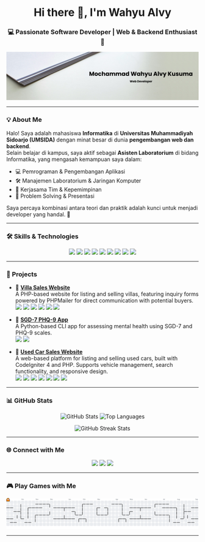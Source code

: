 <!-- Header -->
<h1 align="center">Hi there 👋, I'm Wahyu Alvy</h1>
<h3 align="center">💻 Passionate Software Developer | Web & Backend Enthusiast 🚀</h3>

<!-- Banner -->
<p align="center">
  <img src="img/github-header.png" alt="Wahyu Alvy" />
</p>

---

### 💡 About Me

Halo! Saya adalah mahasiswa **Informatika** di **Universitas Muhammadiyah Sidoarjo (UMSIDA)** dengan minat besar di dunia **pengembangan web dan backend**.  
Selain belajar di kampus, saya aktif sebagai **Asisten Laboratorium** di bidang Informatika, yang mengasah kemampuan saya dalam:

- 💻 Pemrograman & Pengembangan Aplikasi
- 🛠 Manajemen Laboratorium & Jaringan Komputer
- 🤝 Kerjasama Tim & Kepemimpinan
- 🎯 Problem Solving & Presentasi

Saya percaya kombinasi antara teori dan praktik adalah kunci untuk menjadi developer yang handal. 🚀

---

### 🛠 Skills & Technologies

<p align="center">
  <img src="https://img.shields.io/badge/CSS3-1572B6?style=for-the-badge&logo=css3&logoColor=white" />
  <img src="https://img.shields.io/badge/HTML5-E34F26?style=for-the-badge&logo=html5&logoColor=white" />
  <img src="https://img.shields.io/badge/JavaScript-323330?style=for-the-badge&logo=javascript&logoColor=F7DF1E" />
  <img src="https://img.shields.io/badge/PHP-777BB4?style=for-the-badge&logo=php&logoColor=white" />
  <img src="https://img.shields.io/badge/Python-FFD43B?style=for-the-badge&logo=python&logoColor=blue" />
  <img src="https://img.shields.io/badge/CodeIgniter%204-DD4814?style=for-the-badge&logo=codeigniter&logoColor=white" />
  <img src="https://img.shields.io/badge/Bootstrap%205-7952B3?style=for-the-badge&logo=bootstrap&logoColor=white" />
  <img src="https://img.shields.io/badge/Laravel-FF2D20?style=for-the-badge&logo=laravel&logoColor=white" />
  <img src="https://img.shields.io/badge/Tailwind_CSS-38B2AC?style=for-the-badge&logo=tailwind-css&logoColor=white" />
</p>

---

### 🌟 Projects

- 🏡 **[Villa Sales Website](https://github.com/wahyualvyy/inventory-audit)**  
  A PHP-based website for listing and selling villas, featuring inquiry forms powered by PHPMailer for direct communication with potential buyers.
    <img src="https://img.shields.io/badge/PHP-777BB4?style=for-the-badge&logo=php&logoColor=white" /> <img src="https://img.shields.io/badge/PHPMailer-FF9E0F?style=for-the-badge&logo=mail.ru&logoColor=white" /> <img src="https://img.shields.io/badge/Bootstrap-7952B3?style=for-the-badge&logo=bootstrap&logoColor=white" /> <img src="https://img.shields.io/badge/HTML5-E34F26?style=for-the-badge&logo=html5&logoColor=white" /> <img src="https://img.shields.io/badge/CSS3-1572B6?style=for-the-badge&logo=css3&logoColor=white" /> <img src="https://img.shields.io/badge/JavaScript-323330?style=for-the-badge&logo=javascript&logoColor=F7DF1E" />


- 🤖 **[SGD-7 PHQ-9 App](https://github.com/wahyualvyy/SGD-7_PHQ-9_APP)**  
  A Python-based CLI app for assessing mental health using SGD-7 and PHQ-9 scales.  
  <img src="https://img.shields.io/badge/Python-FFD43B?style=flat-square&logo=python&logoColor=blue" /> <img src="https://img.shields.io/badge/CLI-App-000000?style=flat-square&logo=terminal&logoColor=white" />


- 📝 **[Used Car Sales Website](https://github.com/wahyualvyy/project-pkl.github.io)**  
  A web-based platform for listing and selling used cars, built with CodeIgniter 4 and PHP. Supports vehicle management, search functionality, and responsive design.  
  <img src="https://img.shields.io/badge/PHP-8-777BB4?style=flat-square&logo=php&logoColor=white" /> <img src="https://img.shields.io/badge/CodeIgniter-4-DD4814?style=flat-square&logo=codeigniter&logoColor=white" /> <img src="https://img.shields.io/badge/Composer-000000?style=flat-square&logo=composer&logoColor=white" /> <img src="https://img.shields.io/badge/Bootstrap-7952B3?style=flat-square&logo=bootstrap&logoColor=white" /> <img src="https://img.shields.io/badge/HTML5-E34F26?style=flat-square&logo=html5&logoColor=white" /> <img src="https://img.shields.io/badge/CSS3-1572B6?style=flat-square&logo=css3&logoColor=white" /> <img src="https://img.shields.io/badge/JavaScript-F7DF1E?style=flat-square&logo=javascript&logoColor=323330" />




---

### 📊 GitHub Stats

<p align="center">
  <img src="https://github-readme-stats.vercel.app/api?username=wahyualvyy&show_icons=true&theme=radical" alt="GitHub Stats" height="160" />
  <img src="https://github-readme-stats.vercel.app/api/top-langs/?username=wahyualvyy&layout=compact&theme=radical" alt="Top Languages" height="160" />
</p>

<p align="center">
  <img src="https://github-readme-streak-stats.herokuapp.com/?user=wahyualvyy&theme=radical" alt="GitHub Streak Stats" height="160" />
</p>

---

### 🌐 Connect with Me

<p align="center">
  <a href="https://github.com/wahyualvyy"><img src="https://img.shields.io/badge/GitHub-100000?style=for-the-badge&logo=github&logoColor=white"></a>
  <a href="https://www.linkedin.com/in/wahyu-alvy/"><img src="https://img.shields.io/badge/LinkedIn-0077B5?style=for-the-badge&logo=linkedin&logoColor=white"></a>
  <a href="https://www.instagram.com/ksmalvy_/"><img src="https://img.shields.io/badge/Instagram-E4405F?style=for-the-badge&logo=instagram&logoColor=white"></a>
</p>

---

### 🎮 Play Games with Me

<picture>
  <source media="(prefers-color-scheme: dark)" srcset="https://raw.githubusercontent.com/wahyualvyy/wahyualvyy/output/pacman-contribution-graph-dark.svg">
  <source media="(prefers-color-scheme: light)" srcset="https://raw.githubusercontent.com/wahyualvyy/wahyualvyy/output/pacman-contribution-graph.svg">
  <img alt="Pacman eating my contributions" src="https://raw.githubusercontent.com/wahyualvyy/wahyualvyy/output/pacman-contribution-graph.svg">
</picture>

---

